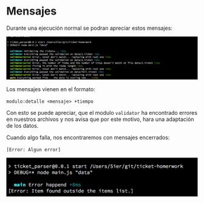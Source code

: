 # Mensajes

Durante una ejecución normal se podran apreciar estos mensajes:

![normal run](normal.png)

Los mensajes vienen en el formato:

`modulo:detalle <mensaje> +tiempo`

Con esto se puede apreciar, que el modulo `validator` ha encontrado errores en nuestros archivos y nos avisa que por este motivo, hara una adaptación de los datos.

Cuando algo falla, nos encontraremos con mensajes encerrados:

`[Error: Algun error]`

![ppffff](error_encerrado.png)